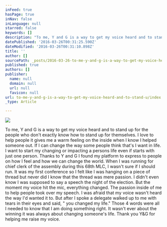 ```yaml
---
inFeed: true
hasPage: true
inNav: false
inLanguage: null
starred: false
keywords: []
description: "To me, Y and G is a way to get my voice heard and to stand up for the people who don't exactly know how to stand up for themselves. I love to help people it gives me a warm feeling on the inside when I know I helped someone out. If I can change the way some people think that's I want in life. I want to start my changing or impacting a persons life even if starts with just one person. Thanks to Y and G I found my platform to express to people on how I feel and how we can change the world. When I was running for chief clerk of the assembly during this 68th MLC, I wasn't sure if I should run. It was my first conference so I felt like I was hanging on a piece of thread but never did I know that the thread was mere passion. I didn't even know I was supposed to say a speech the night of the election. But the moment my voice hit the mic, everything changed. The passion inside of me to help people took over my speech. I was afraid that my voice wasn't heard the way I'd wanted it to. But after I spoke a delegate walked up to me with tears in their eyes and said, \" you changed my life.\" Those 4 words were all I needed to know that I am doing something right. It wasn't ever about the winning it was always about changing someone's life. Thank you Y&G for helping me raise my voice."
datePublished: '2016-03-26T00:31:25.590Z'
dateModified: '2016-03-26T00:31:10.898Z'
title: ''
author: []
sourcePath: _posts/2016-03-26-to-me-y-and-g-is-a-way-to-get-my-voice-heard-and-to-stand-u.md
published: true
authors: []
publisher:
  name: null
  domain: null
  url: null
  favicon: null
url: to-me-y-and-g-is-a-way-to-get-my-voice-heard-and-to-stand-u/index.html
_type: Article

---
```

![](https://the-grid-user-content.s3-us-west-2.amazonaws.com/13d6e0ac-b101-4984-9a1a-f0b9c1aa742e.jpg)

To me, Y and G is a way to get my voice heard and to stand up for the people who don't exactly know how to stand up for themselves. I love to help people it gives me a warm feeling on the inside when I know I helped someone out. If I can change the way some people think that's I want in life. I want to start my changing or impacting a persons life even if starts with just one person. Thanks to Y and G I found my platform to express to people on how I feel and how we can change the world. When I was running for chief clerk of the assembly during this 68th MLC, I wasn't sure if I should run. It was my first conference so I felt like I was hanging on a piece of thread but never did I know that the thread was mere passion. I didn't even know I was supposed to say a speech the night of the election. But the moment my voice hit the mic, everything changed. The passion inside of me to help people took over my speech. I was afraid that my voice wasn't heard the way I'd wanted it to. But after I spoke a delegate walked up to me with tears in their eyes and said, " you changed my life." Those 4 words were all I needed to know that I am doing something right. It wasn't ever about the winning it was always about changing someone's life. Thank you Y&G for helping me raise my voice.